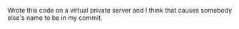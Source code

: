 Wrote this code on a virtual private server and I think that causes somebody else's name to be in my commit. 
